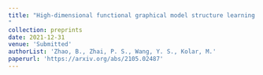 ```yaml
---
title: "High-dimensional functional graphical model structure learning via neighborhood selection approach
"
collection: preprints
date: 2021-12-31
venue: 'Submitted'
authorList: 'Zhao, B., Zhai, P. S., Wang, Y. S., Kolar, M.'
paperurl: 'https://arxiv.org/abs/2105.02487'
---
```

